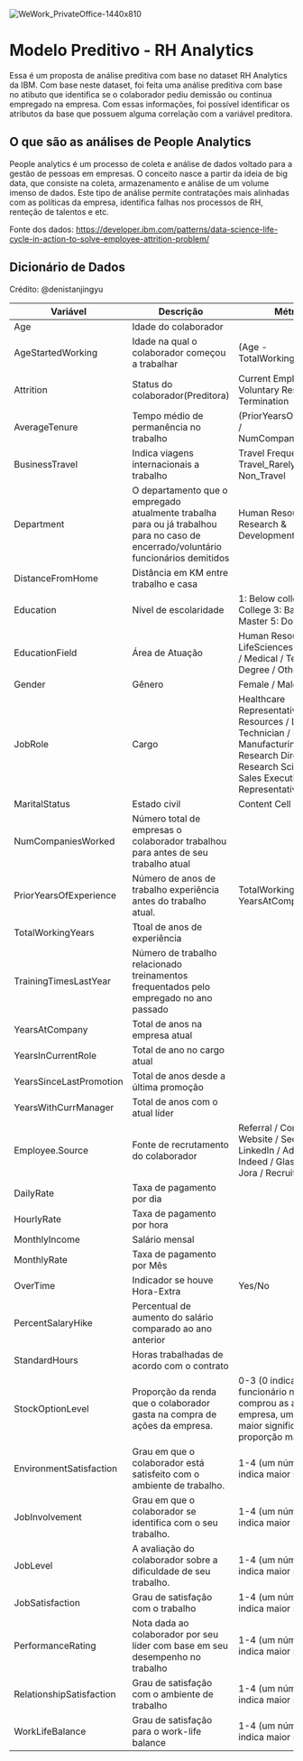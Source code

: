 ![WeWork_PrivateOffice-1440x810](https://user-images.githubusercontent.com/91103250/215613322-1dfc6554-270f-4b02-bf7a-7d6cd7e255bd.jpg)

# Modelo Preditivo - RH Analytics
Essa é um proposta de análise preditiva com base no dataset RH Analytics da IBM. Com base neste dataset, foi feita uma análise preditiva com base no atibuto que identifica se o colaborador pediu demissão ou continua empregado na empresa. Com essas informações, foi possível identificar os atributos da base que possuem alguma correlação com a variável preditora.

## O que são as análises de People Analytics
People analytics é um processo de coleta e análise de dados voltado para a gestão de pessoas em empresas. O conceito nasce a partir da ideia de big data, que consiste na coleta, armazenamento e análise de um volume imenso de dados. Este tipo de análise permite contratações mais alinhadas com as políticas da empresa, identifica falhas nos processos de RH, renteção de talentos e etc.

Fonte dos dados: https://developer.ibm.com/patterns/data-science-life-cycle-in-action-to-solve-employee-attrition-problem/

## Dicionário de Dados
Crédito: @denistanjingyu

| Variável  | Descrição | Métrica
| ------------- | ------------- | ------------- |
| Age  | Idade do colaborador  |   |
| AgeStartedWorking | Idade na qual o colaborador começou a trabalhar  | (Age - TotalWorkingYears)  |
| Attrition  | Status do colaborador(Preditora) | Current Employee / Voluntary Resignation / Termination  |
| AverageTenure  | Tempo médio de permanência no trabalho  | (PriorYearsOfExperience / NumCompaniesWorked)  |
| BusinessTravel  | Indica viagens internacionais a trabalho  | Travel Frequently / Travel_Rarely / Non_Travel  |
| Department  | O departamento que o empregado atualmente trabalha para ou já trabalhou para no caso de encerrado/voluntário funcionários demitidos  | Human Resources / Research & Development / Sales  |
| DistanceFromHome  | Distância em KM entre trabalho e casa  |   |
| Education  | Nível de escolaridade  | 1: Below college 2: College 3: Bachelor 4: Master 5: Doctor  |
| EducationField  | Área de Atuação  | Human Resources / LifeSciences / Marketing / Medical / Technical Degree / Other  |
| Gender  | Gênero  | Female / Male  |
| JobRole  | Cargo  | Healthcare Representative / Human Resources / Laboratory Technician / Manager / Manufacturing Director / Research Director / Research Scientist / Sales Executive / Sales Representative  |
| MaritalStatus  | Estado civil  | Content Cell  |
| NumCompaniesWorked  | Número total de empresas o colaborador trabalhou para antes de seu trabalho atual  |   |
| PriorYearsOfExperience  | Número de anos de trabalho experiência antes do trabalho atual.  | TotalWorkingYears - YearsAtCompany  |
| TotalWorkingYears  | Ttoal de anos de experiência  |  |
| TrainingTimesLastYear  | Número de trabalho relacionado treinamentos frequentados pelo empregado no ano passado  |   |
| YearsAtCompany  | Total de anos na empresa atual |   |
| YearsInCurrentRole  | Total de ano no cargo atual  |   |
| YearsSinceLastPromotion  | Total de anos desde a última promoção  |   |
| YearsWithCurrManager  | Total de anos com o atual líder  |   |
| Employee.Source  | Fonte de recrutamento do colaborador  | Referral / Company Website / Seek / LinkedIn / Adzuna / Indeed / Glassdoor / Jora / Recruit.net  |
| DailyRate  | Taxa de pagamento por dia  |   |
| HourlyRate  | Taxa de pagamento por hora  |   |
| MonthlyIncome  | Salário mensal  |   |
| MonthlyRate  | Taxa de pagamento por Mês  |   |
| OverTime  | Indicador se houve Hora-Extra  | Yes/No  |
| PercentSalaryHike  | Percentual de aumento do salário comparado ao ano anterior  |   |
| StandardHours  | Horas trabalhadas de acordo com o contrato  |   |
| StockOptionLevel  | Proporção da renda que o colaborador gasta na compra de ações da empresa.  | 0-3 (0 indica que o funcionário não comprou as ações da empresa, um número maior significa uma proporção maior)  |
| EnvironmentSatisfaction  | Grau em que o colaborador está satisfeito com o ambiente de trabalho.  | 1-4 (um número maior indica maior satisfação)  |
| JobInvolvement  | Grau em que o colaborador se identifica com o seu trabalho.  | 1-4 (um número maior indica maior satisfação)  |
| JobLevel  | A avaliação do colaborador sobre a dificuldade de seu trabalho.  | 1-4 (um número maior indica maior satisfação)  |
| JobSatisfaction  | Grau de satisfação com o trabalho  | 1-4 (um número maior indica maior satisfação)  |
| PerformanceRating  | Nota dada ao colaborador por seu líder com base em seu desempenho no trabalho  | 1-4 (um número maior indica maior satisfação)  |
| RelationshipSatisfaction  | Grau de satisfação com o ambiente de trabalho  | 1-4 (um número maior indica maior satisfação)  |
| WorkLifeBalance  |Grau de satisfação para o work-life balance | 1-4 (um número maior indica maior satisfação)  |
